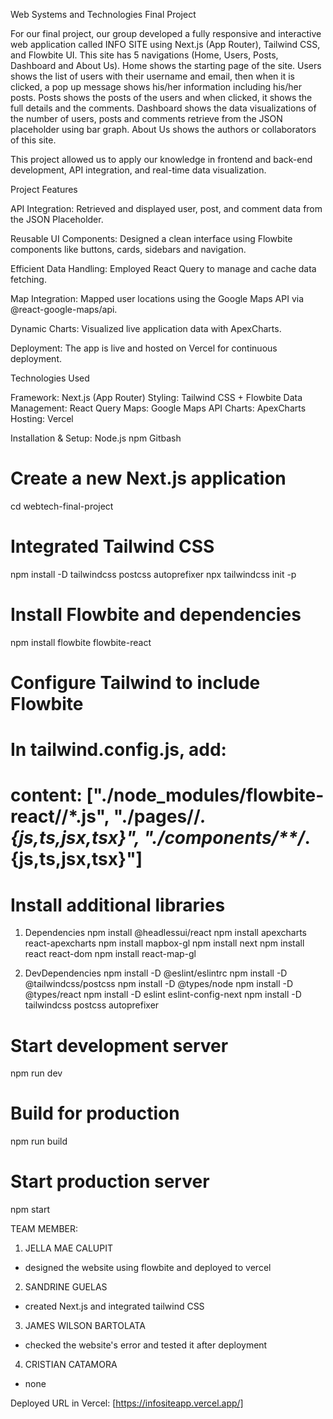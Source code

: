 Web Systems and Technologies Final Project

For our final project, our group developed a fully responsive and interactive web application called INFO SITE using Next.js (App Router), Tailwind CSS, and Flowbite UI. This site has 5 navigations (Home, Users, Posts, Dashboard and About Us). Home shows the starting page of the site. Users shows the list of users with their username and email, then when it is clicked, a pop up message shows his/her information including his/her posts. Posts shows the posts of the users and when clicked, it shows the full details and the comments. Dashboard shows the data visualizations of the number of users, posts and comments retrieve from the JSON  placeholder using bar graph. About Us shows the authors or collaborators of this site.

This project allowed us to apply our knowledge in frontend and back-end development, API integration, and real-time data visualization.

Project Features

API Integration: 
Retrieved and displayed user, post, and comment data from the 
JSON Placeholder.

Reusable UI Components: 
Designed a clean interface using Flowbite components like buttons, cards, sidebars and navigation.

Efficient Data Handling: Employed React Query to manage and cache data fetching.

Map Integration: Mapped user locations using the Google Maps API via @react-google-maps/api.

Dynamic Charts: Visualized live application data with ApexCharts.

Deployment: The app is live and hosted on Vercel for continuous deployment.

Technologies Used

Framework: Next.js (App Router)
Styling: Tailwind CSS + Flowbite
Data Management: React Query
Maps: Google Maps API
Charts: ApexCharts
Hosting: Vercel

Installation & Setup:
Node.js
npm
Gitbash

# Create a new Next.js application
cd webtech-final-project

# Integrated Tailwind CSS
npm install -D tailwindcss postcss autoprefixer
npx tailwindcss init -p

# Install Flowbite and dependencies
npm install flowbite flowbite-react

# Configure Tailwind to include Flowbite

# In tailwind.config.js, add:

# content: ["./node_modules/flowbite-react/**/*.js", "./pages/**/*.{js,ts,jsx,tsx}", "./components/**/*.{js,ts,jsx,tsx}"]



# Install additional libraries
1. Dependencies
npm install @headlessui/react
npm install apexcharts react-apexcharts
npm install mapbox-gl
npm install next
npm install react react-dom
npm install react-map-gl

2. DevDependencies
npm install -D @eslint/eslintrc
npm install -D @tailwindcss/postcss
npm install -D @types/node
npm install -D @types/react
npm install -D eslint eslint-config-next
npm install -D tailwindcss postcss autoprefixer


# Start development server
npm run dev

# Build for production
npm run build

# Start production server
npm start

TEAM MEMBER:
1. JELLA MAE CALUPIT
- designed the website using flowbite and deployed to vercel
2. SANDRINE GUELAS 
- created Next.js and integrated tailwind CSS
3. JAMES WILSON BARTOLATA
- checked the website's error and tested it after deployment
4. CRISTIAN CATAMORA
- none

Deployed URL in Vercel: [https://infositeapp.vercel.app/]